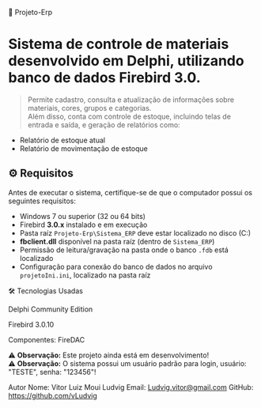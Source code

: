 🧾 Projeto-Erp

# Sistema de controle de materiais desenvolvido em Delphi, utilizando banco de dados Firebird 3.0. 
> Permite cadastro, consulta e atualização de informações sobre materiais, cores, grupos e categorias.  
> Além disso, conta com controle de estoque, incluindo telas de entrada e saída, e geração de relatórios como:
- Relatório de estoque atual
- Relatório de movimentação de estoque

## ⚙️ Requisitos

Antes de executar o sistema, certifique-se de que o computador possui os seguintes requisitos:

- Windows 7 ou superior (32 ou 64 bits)
- Firebird **3.0.x** instalado e em execução
- Pasta raíz `Projeto-Erp\Sistema_ERP` deve estar localizado no disco (C:)
- **fbclient.dll** disponível na pasta raíz (dentro de `Sistema_ERP`)
- Permissão de leitura/gravação na pasta onde o banco `.fdb` está localizado
- Configuração para conexão do banco de dados no arquivo `projetoIni.ini`, localizado na pasta raíz

🛠️ Tecnologias Usadas

Delphi Community Edition

Firebird 3.0.10

Componentes: FireDAC 

⚠️ **Observação:** Este projeto ainda está em desenvolvimento! <br>
⚠️ **Observação:** O sistema possui um usuário padrão para login, usuário: "TESTE", senha: "123456"!

Autor
Nome: Vitor Luiz Moui Ludvig
Email: Ludvig.vitor@gmail.com
GitHub: https://github.com/vLudvig
